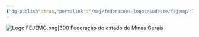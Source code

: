 ```yaml
---
{"dg-publish":true,"permalink":"/mej/federacoes-logos/sudeste/fejemg/"}
---
```


![Logo FEJEMG.png|300](/img/user/Imagens/Logos%20das%20Federa%C3%A7%C3%B5es/Logo%20FEJEMG.png)
Federação do estado de Minas Gerais
